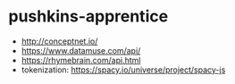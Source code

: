 # pushkins-apprentice

- http://conceptnet.io/
- https://www.datamuse.com/api/
- https://rhymebrain.com/api.html
- tokenization: https://spacy.io/universe/project/spacy-js
